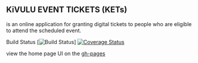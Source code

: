 ## KiVULU EVENT TICKETS (KETs)
is an online application for granting digital tickets to people who are
eligible to attend the scheduled event.

Build Status
[![Build Status](https://travis-ci.com/Kasulejoseph/Ticket-App.svg?branch=develop)]
[![Coverage Status](https://coveralls.io/repos/github/Kasulejoseph/Ticket-App/badge.svg?branch=master)](https://coveralls.io/github/Kasulejoseph/Ticket-App?branch=master)

view the home page UI on the [gh-pages](https://kasulejoseph.github.io/Ticket-App/)

